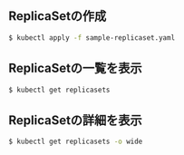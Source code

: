 ## ReplicaSetの作成

```bash
$ kubectl apply -f sample-replicaset.yaml
```

## ReplicaSetの一覧を表示

```bash
$ kubectl get replicasets
```

## ReplicaSetの詳細を表示

```bash
$ kubectl get replicasets -o wide
```
